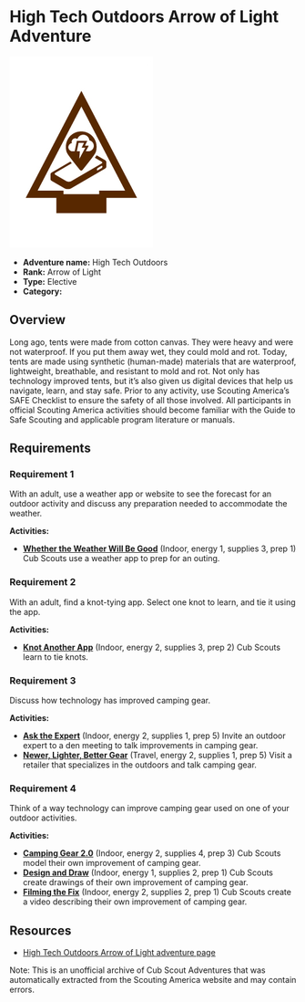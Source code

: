 # High Tech Outdoors Arrow of Light Adventure

![High Tech Outdoors Arrow of Light adventure belt loop](images/high-tech-outdoors.jpg)

- **Adventure name:** High Tech Outdoors
- **Rank:** Arrow of Light
- **Type:** Elective
- **Category:** 

## Overview

Long ago, tents were made from cotton canvas. They were heavy and were not waterproof. If you put them away wet, they could mold and rot. Today, tents are made using synthetic (human-made) materials that are waterproof, lightweight, breathable, and resistant to mold and rot. Not only has technology improved tents, but it’s also given us digital devices that help us navigate, learn, and stay safe. Prior to any activity, use Scouting America’s SAFE Checklist to ensure the safety of all those involved. All participants in official Scouting America activities should become familiar with the Guide to Safe Scouting and applicable program literature or manuals.

## Requirements

### Requirement 1

With an adult, use a weather app or website to see the forecast for an outdoor activity and discuss any preparation needed to accommodate the weather.

**Activities:**

- **[Whether the Weather Will Be Good](https://www.scouting.org/cub-scout-activities/whether-the-weather-will-be-good/)** (Indoor, energy 1, supplies 3, prep 1)
  Cub Scouts use a weather app to prep for an outing.

### Requirement 2

With an adult, find a knot-tying app. Select one knot to learn, and tie it using the app.

**Activities:**

- **[Knot Another App](https://www.scouting.org/cub-scout-activities/knot-another-app/)** (Indoor, energy 2, supplies 3, prep 2)
  Cub Scouts learn to tie knots.

### Requirement 3

Discuss how technology has improved camping gear.

**Activities:**

- **[Ask the Expert](https://www.scouting.org/cub-scout-activities/ask-the-expert/)** (Indoor, energy 2, supplies 1, prep 5)
  Invite an outdoor expert to a den meeting to talk improvements in camping gear.
- **[Newer, Lighter, Better Gear](https://www.scouting.org/cub-scout-activities/newer-lighter-better-gear/)** (Travel, energy 2, supplies 1, prep 5)
  Visit a retailer that specializes in the outdoors and talk camping gear.

### Requirement 4

Think of a way technology can improve camping gear used on one of your outdoor activities.

**Activities:**

- **[Camping Gear 2.0](https://www.scouting.org/cub-scout-activities/camping-gear-2-0/)** (Indoor, energy 2, supplies 4, prep 3)
  Cub Scouts model their own improvement of camping gear.
- **[Design and Draw](https://www.scouting.org/cub-scout-activities/design-and-draw/)** (Indoor, energy 1, supplies 2, prep 1)
  Cub Scouts create drawings of their own improvement of camping gear.
- **[Filming the Fix](https://www.scouting.org/cub-scout-activities/filming-the-fix/)** (Indoor, energy 2, supplies 2, prep 1)
  Cub Scouts create a video describing their own improvement of camping gear.


## Resources

- [High Tech Outdoors Arrow of Light adventure page](https://www.scouting.org/cub-scout-adventures/high-tech-outdoors/)

Note: This is an unofficial archive of Cub Scout Adventures that was automatically extracted from the Scouting America website and may contain errors.